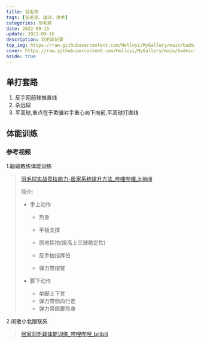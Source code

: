 ```yaml
---
title: 羽毛球
tags: [羽毛球、运动、技术]
categories: 羽毛球
date: 2022-09-15
update: 2022-09-16
description: 羽毛球记录
top_img: https://raw.githubusercontent.com/Holloyi/MyGallery/main/badminton/bad2.jpg
cover: https://raw.githubusercontent.com/Holloyi/MyGallery/main/badminton/bad1.jpg
aside: true
---
```


## 单打套路

1. 反手网前球推直线
2. 杀远球
3. 平高球,重点在于欺骗对手重心向下向前,平高球打直线

## 体能训练

### 参考视频

1.聪聪教练体能训练

> [羽毛球实战竞技能力-居家系统提升方法_哔哩哔哩_bilibili](https://www.bilibili.com/video/BV1EG4y1Y7E3?spm_id_from=333.1007.tianma.1-1-1.click&vd_source=ab5bf0b3e5daa193375e80600dd39135)
>
> 简介:
>
> + 手上动作
>
>   + 热身
>
>   + 平板支撑
>
>   + 原地挥拍(提高上三球稳定性)
>
>   + 反手抽挡挥拍
>
>   + 弹力带摆臂
>
> + 脚下动作
>   + 单脚上下凳
>   + 弹力带侧向行走
>   + 弹力带踢脚热身

2.闲散小北跟联系

> [居家羽毛球体能训练_哔哩哔哩_bilibili](https://www.bilibili.com/video/BV1hP4y1A7Ji?spm_id_from=333.999.0.0&vd_source=ab5bf0b3e5daa193375e80600dd39135)